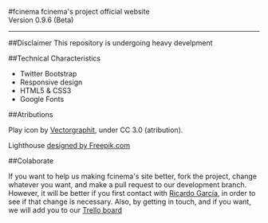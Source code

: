 
#fcinema
fcinema's project official website  
Version 0.9.6 (Beta)
<hr>


##Disclaimer
This repository is undergoing heavy develpment


##Technical Characteristics

<ul>
	<li>Twitter Bootstrap</li>
	<li>Responsive design</li>
	<li>HTML5 & CSS3</li>
	<li>Google Fonts</li>
</ul>



##Atributions


Play icon by [Vectorgraphit][link1], under CC 3.0 (atribution).

Lighthouse [designed by Freepik.com](http://www.freepik.com/free-vector/round-vector-nautical-flat-set_716011.htm) 

##Colaborate

If you want to help us making fcinema's site better, fork the project, change whatever you want, and make a pull request to our development branch. However, it will be better if you first contact with [Ricardo García][link2], in order to see if that change is necessary. Also, by getting in touch, and if you want, we will add you to our [Trello board][link3]



[link1]: https://www.iconfinder.com/icons/199499/arrow_camera_film_movie_multimedia_play_player_social_social_media_video_youtube_icon#size=512 "Play button image"

[link2]: https://github.com/rjgarciam

[link3]: https://trello.com/b/NgD3Siog/fcinema-web